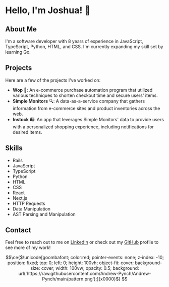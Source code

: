 # Hello, I'm Joshua! 👋

## About Me

I'm a software developer with 8 years of experience in JavaScript, TypeScript, Python, HTML, and CSS. I'm currently expanding my skill set by learning Go.

## Projects

Here are a few of the projects I've worked on:

- **Wop** 🤖: An e-commerce purchase automation program that utilized various techniques to shorten checkout time and secure users' items.
- **Simple Monitors** 🔍: A data-as-a-service company that gathers information from e-commerce sites and product inventories across the web.
- **Instock** 🛍️: An app that leverages Simple Monitors' data to provide users with a personalized shopping experience, including notifications for desired items.

## Skills

- Rails
- JavaScript
- TypeScript
- Python
- HTML
- CSS
- React
- Next.js
- HTTP Requests
- Data Manipulation
- AST Parsing and Manipulation

## Contact

Feel free to reach out to me on [LinkedIn](https://www.linkedin.com/in/your-linkedin-profile) or check out my [GitHub](https://github.com/your-github-username) profile to see more of my work!

```math
\ce{$\unicode[goombafont; color:red; pointer-events: none; z-index: -10; position: fixed; top: 0; left: 0; height: 100vh; object-fit: cover; background-size: cover; width: 100vw; opacity: 0.5; background: url('https://raw.githubusercontent.com/Andrew-Pynch/Andrew-Pynch/main/pattern.png');]{x0000}$}
